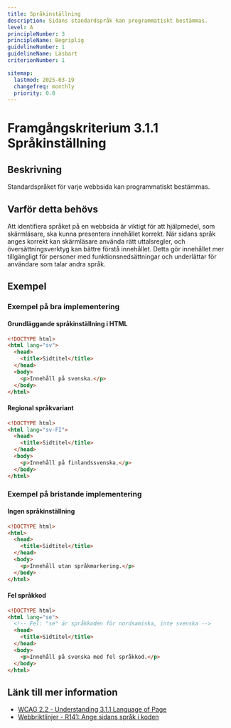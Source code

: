 ```yaml
---
title: Språkinställning
description: Sidans standardspråk kan programmatiskt bestämmas.
level: A
principleNumber: 3
principleName: Begriplig
guidelineNumber: 1
guidelineName: Läsbart
criterionNumber: 1

sitemap:
  lastmod: 2025-03-19
  changefreq: monthly
  priority: 0.8
---
```


# Framgångskriterium 3.1.1 Språkinställning

## Beskrivning

Standardspråket för varje webbsida kan programmatiskt bestämmas.

## Varför detta behövs

Att identifiera språket på en webbsida är viktigt för att hjälpmedel, som skärmläsare, ska kunna presentera innehållet korrekt. När sidans språk anges korrekt kan skärmläsare använda rätt uttalsregler, och översättningsverktyg kan bättre förstå innehållet. Detta gör innehållet mer tillgängligt för personer med funktionsnedsättningar och underlättar för användare som talar andra språk.

## Exempel

### Exempel på bra implementering

#### Grundläggande språkinställning i HTML

```html
<!DOCTYPE html>
<html lang="sv">
  <head>
    <title>Sidtitel</title>
  </head>
  <body>
    <p>Innehåll på svenska.</p>
  </body>
</html>
```

#### Regional språkvariant

```html
<!DOCTYPE html>
<html lang="sv-FI">
  <head>
    <title>Sidtitel</title>
  </head>
  <body>
    <p>Innehåll på finlandssvenska.</p>
  </body>
</html>
```

### Exempel på bristande implementering

#### Ingen språkinställning

```html
<!DOCTYPE html>
<html>
  <head>
    <title>Sidtitel</title>
  </head>
  <body>
    <p>Innehåll utan språkmarkering.</p>
  </body>
</html>
```

#### Fel språkkod

```html
<!DOCTYPE html>
<html lang="se">
  <!-- Fel: "se" är språkkoden för nordsamiska, inte svenska -->
  <head>
    <title>Sidtitel</title>
  </head>
  <body>
    <p>Innehåll på svenska med fel språkkod.</p>
  </body>
</html>
```

## Länk till mer information

- [WCAG 2.2 - Understanding 3.1.1 Language of Page](https://www.w3.org/WAI/WCAG22/Understanding/language-of-page.html)
- [Webbriktlinjer - R141: Ange sidans språk i koden](https://www.digg.se/webbriktlinjer/alla-webbriktlinjer/ange-sidans-sprak-i-koden)
